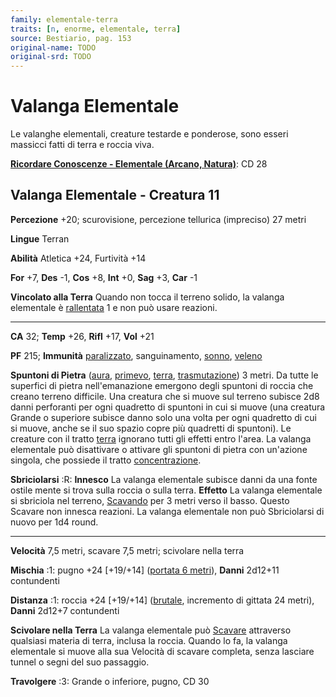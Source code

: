 ```yaml
---
family: elementale-terra
traits: [n, enorme, elementale, terra]
source: Bestiario, pag. 153
original-name: TODO
original-srd: TODO
---
```


# Valanga Elementale

Le valanghe elementali, creature testarde e ponderose, sono esseri massicci
fatti di terra e roccia viva.

**[Ricordare Conoscenze - Elementale (Arcano, Natura)](/azioni/abilita/ricordare-conoscenze)**:
CD 28

## Valanga Elementale - Creatura 11

**Percezione** +20; scurovisione, percezione tellurica (impreciso) 27 metri

**Lingue** Terran

**Abilità** Atletica +24, Furtività +14

**For** +7, **Des** -1, **Cos** +8, **Int** +0, **Sag** +3, **Car** -1

**Vincolato alla Terra** Quando non tocca il terreno solido, la valanga
elementale è [rallentata](/condizioni/rallentato) 1 e non può usare reazioni.

---

**CA** 32; **Temp** +26, **Rifl** +17, **Vol** +21

**PF** 215; **Immunità** [paralizzato](/condizioni/paralizzato), sanguinamento,
[sonno](/tratti/sonno), [veleno](/tratti/veleno)

**Spuntoni di Pietra** ([aura](/tratti/aura), [primevo](/tratti/primevo),
[terra](/tratti/terra), [trasmutazione](/tratti/trasmutazione)) 3 metri. Da
tutte le superfici di pietra nell'emanazione emergono degli spuntoni di roccia
che creano terreno difficile. Una creatura che si muove sul terreno subisce 2d8
danni perforanti per ogni quadretto di spuntoni in cui si muove (una creatura
Grande o superiore subisce danno solo una volta per ogni quadretto di cui si
muove, anche se il suo spazio copre più quadretti di spuntoni). Le creature con
il tratto [terra](/tratti/terra) ignorano tutti gli effetti entro l'area. La
valanga elementale può disattivare o attivare gli spuntoni di pietra con
un'azione singola, che possiede il tratto
[concentrazione](/tratti/concentrazione).

**Sbriciolarsi** :R: **Innesco** La valanga elementale subisce danni da una
fonte ostile mente si trova sulla roccia o sulla terra. **Effetto** La valanga
elementale si sbriciola nel terreno, [Scavando](/azioni/base/scavare) per 3
metri verso il basso. Questo Scavare non innesca reazioni. La valanga elementale
non può Sbriciolarsi di nuovo per 1d4 round.

---

**Velocità** 7,5 metri, scavare 7,5 metri; scivolare nella terra

**Mischia** :1: pugno +24 \[+19/+14] ([portata 6 metri](/tratti/portata)),
**Danni** 2d12+11 contundenti

**Distanza** :1: roccia +24 \[+19/+14] ([brutale](/tratti/brutale), incremento
di gittata 24 metri), **Danni** 2d12+7 contundenti

**Scivolare nella Terra** La valanga elementale può
[Scavare](/azioni/base/scavare) attraverso qualsiasi materia di terra, inclusa
la roccia. Quando lo fa, la valanga elementale si muove alla sua Velocità di
scavare completa, senza lasciare tunnel o segni del suo passaggio.

**Travolgere** :3: Grande o inferiore, pugno, CD 30
